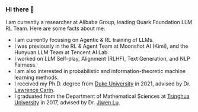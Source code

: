 ### Hi there 👋

I am currently a researcher at Alibaba Group, leading Quark Foundation LLM RL Team. Here are some facts about me:
- I am currently focusing on Agentic & RL training of LLMs.
- I was previously in the RL & Agent Team at Moonshot AI (Kimi), and the Hunyuan LLM Team at Tencent AI Lab.
- I worked on LLM Self-play, Alignment (RLHF), Text Generation, and NLP Fairness.
- I am also interested in probabilistic and information-theoretic machine learning methods.
- I received my Ph.D. degree from [Duke University](https://ece.duke.edu/) in 2021, advised by Dr. [Lawrence Carin](http://people.ee.duke.edu/~lcarin/).
- I graduated from the Department of Mathematical Sciences at [Tsinghua University](https://www.math.tsinghua.edu.cn/) in 2017, advised by Dr. [Jiwen Lu](https://scholar.google.com/citations?user=TN8uDQoAAAAJ).

<!--
**Linear95/Linear95** is a ✨ _special_ ✨ repository because its `README.md` (this file) appears on your GitHub profile.

Here are some ideas to get you started:

- 🔭 I’m currently working on ...
- 🌱 I’m currently learning ...
- 👯 I’m looking to collaborate on ...
- 🤔 I’m looking for help with ...
- 💬 Ask me about ...
- 📫 How to reach me: ...
- 😄 Pronouns: ...
- ⚡ Fun fact: ...
-->
